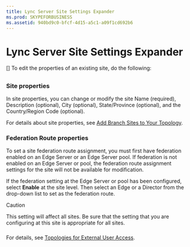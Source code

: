 ```yaml
---
title: Lync Server Site Settings Expander
ms.prod: SKYPEFORBUSINESS
ms.assetid: 940bd9c0-bfcf-4d15-a5c1-a09f1cd692b6
---
```



# Lync Server Site Settings Expander
[]
To edit the properties of an existing site, do the following:
  
    
    


## 


  
    
    

### Site properties

In site properties, you can change or modify the site Name (required), Description (optional), City (optional), State/Province (optional), and the Country/Region Code (optional).
  
    
    
For details about site properties, see  [Add Branch Sites to Your Topology](http://technet.microsoft.com/library/b9c35fb0-0081-4aeb-8f95-ac2fcc6c3335.aspx).
  
    
    

### Federation Route properties

To set a site federation route assignment, you must first have federation enabled on an Edge Server or an Edge Server pool. If federation is not enabled on an Edge Server or pool, the federation route assignment settings for the site will not be available for modification.
  
    
    
If the federation setting at the Edge Server or pool has been configured, select **Enable** at the site level. Then select an Edge or a Director from the drop-down list to set as the federation route.
  
    
    

> [!CAUTION]
> This setting will affect all sites. Be sure that the setting that you are configuring at this site is appropriate for all sites. 
  
    
    


### 

For details, see  [Topologies for External User Access](http://technet.microsoft.com/library/25697446-b045-4d12-9b1c-47f694b4f224.aspx).
  
    
    

